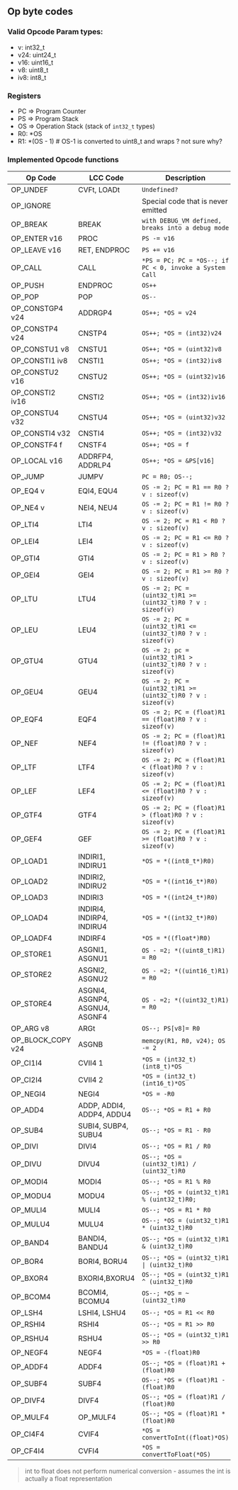 ## Op byte codes


### Valid Opcode Param types:

 * v: int32_t
 * v24: uint24_t
 * v16: uint16_t
 * v8: uint8_t
 * iv8: int8_t


### Registers
* PC => Program Counter
* PS => Program Stack
* OS => Operation Stack (stack of `int32_t` types)
* R0: *OS
* R1: *(OS - 1)  # OS-1 is converted to uint8_t and wraps ? not sure why?

### Implemented Opcode functions

| Op Code           | LCC Code                  | Description                                                   |
| ----------------- | ------------------------- | ------------------------------------------------------------- |
| OP_UNDEF          | CVFt, LOADt               | `Undefined?`                                                  |
| OP_IGNORE         |                           | Special code that is never emitted                            |
| OP_BREAK          | BREAK                     | `with DEBUG_VM defined, breaks into a debug mode`             |
| OP_ENTER v16      | PROC                      | `PS -= v16`                                                   |
| OP_LEAVE v16      | RET, ENDPROC              | `PS += v16`                                                   |
| OP_CALL           | CALL                      | `*PS = PC; PC = *OS--; if PC < 0, invoke a System Call`       |
| OP_PUSH           | ENDPROC                   | `OS++`                                                        |
| OP_POP            | POP                       | `OS--`                                                        |
| OP_CONSTGP4 v24   | ADDRGP4                   | `OS++; *OS = v24`                                             |
| OP_CONSTP4 v24    | CNSTP4                    | `OS++; *OS = (int32)v24`                                      |
| OP_CONSTU1 v8     | CNSTU1                    | `OS++; *OS = (uint32)v8`                                      |
| OP_CONSTI1 iv8    | CNSTI1                    | `OS++; *OS = (int32)iv8`                                      |
| OP_CONSTU2 v16    | CNSTU2                    | `OS++; *OS = (uint32)v16`                                     |
| OP_CONSTI2 iv16   | CNSTI2                    | `OS++; *OS = (int32)iv16`                                     |
| OP_CONSTU4 v32    | CNSTU4                    | `OS++; *OS = (uint32)v32`                                     |
| OP_CONSTI4 v32    | CNSTI4                    | `OS++; *OS = (int32)v32`                                      |
| OP_CONSTF4 f      | CNSTF4                    | `OS++; *OS = f`                                               |
| OP_LOCAL v16      | ADDRFP4, ADDRLP4          | `OS++; *OS = &PS[v16]`                                         |
| OP_JUMP           | JUMPV                     | `PC = R0; OS--;`                                              |
| OP_EQ4 v           | EQI4, EQU4                | `OS -= 2; PC = R1 == R0 ? v : sizeof(v)`                      |
| OP_NE4 v           | NEI4, NEU4                | `OS -= 2; PC = R1 != R0 ? v : sizeof(v)`                      |
| OP_LTI4            | LTI4                      | `OS -= 2; PC = R1 < R0 ? v : sizeof(v) `                      |
| OP_LEI4            | LEI4                      | `OS -= 2; PC = R1 <= R0 ? v : sizeof(v)`                      |
| OP_GTI4            | GTI4                      | `OS -= 2; PC = R1 > R0 ? v : sizeof(v) `                      |
| OP_GEI4            | GEI4                      | `OS -= 2; PC = R1 >= R0 ? v : sizeof(v)`                      |
| OP_LTU            | LTU4                      | `OS -= 2; PC = (uint32_t)R1 >= (uint32_t)R0 ? v : sizeof(v) ` |
| OP_LEU            | LEU4                      | `OS -= 2; PC = (uint32_t)R1 <= (uint32_t)R0 ? v : sizeof(v) ` |
| OP_GTU4            | GTU4                      | `OS -= 2; pc = (uint32_t)R1 > (uint32_t)R0 ? v : sizeof(v)  ` |
| OP_GEU4            | GEU4                      | `OS -= 2; PC = (uint32_t)R1 >= (uint32_t)R0 ? v : sizeof(v) ` |
| OP_EQF4            | EQF4                      | `OS -= 2; PC = (float)R1 == (float)R0 ? v : sizeof(v)`        |
| OP_NEF            | NEF4                      | `OS -= 2; PC = (float)R1 != (float)R0 ? v : sizeof(v)`        |
| OP_LTF            | LTF4                      | `OS -= 2; PC = (float)R1 < (float)R0 ? v : sizeof(v)`         |
| OP_LEF            | LEF4                      | `OS -= 2; PC = (float)R1 <= (float)R0 ? v : sizeof(v)`        |
| OP_GTF4            | GTF4                      | `OS -= 2; PC = (float)R1 > (float)R0 ? v : sizeof(v)`         |
| OP_GEF4            | GEF                       | `OS -= 2; PC = (float)R1 >= (float)R0 ? v : sizeof(v)`        |
| OP_LOAD1          | INDIRI1, INDIRU1          | `*OS = *((int8_t*)R0)`                                        |
| OP_LOAD2          | INDIRI2, INDIRU2          | `*OS = *((int16_t*)R0)`                                       |
| OP_LOAD3          | INDIRI3                   | `*OS = *((int24_t*)R0)`                                       |
| OP_LOAD4          | INDIRI4, INDIRP4, INDIRU4 | `*OS = *((int32_t*)R0)`                                       |
| OP_LOADF4         | INDIRF4                   | `*OS = *((float*)R0)`                                         |
| OP_STORE1         | ASGNI1, ASGNU1            | `OS - =2; *((uint8_t)R1) = R0`                                |
| OP_STORE2         | ASGNI2, ASGNU2            | `OS - =2; *((uint16_t)R1) = R0`                               |
| OP_STORE4         | ASGNI4, ASGNP4, ASGNU4, ASGNF4    | `OS - =2; *((uint32_t)R1) = R0`                               |
| OP_ARG v8         | ARGt                      | `OS--; PS[v8]= R0`                                             |
| OP_BLOCK_COPY v24 | ASGNB                     | `memcpy(R1, R0, v24); OS -= 2`                                |
| OP_CI1I4           | CVII4 1                   | `*OS = (int32_t)(int8_t)*OS`                                  |
| OP_CI2I4          | CVII4 2                   | `*OS = (int32_t)(int16_t)*OS`                                 |
| OP_NEGI4           | NEGI4                     | `*OS = -R0`                                                   |
| OP_ADD4            | ADDP, ADDI4, ADDP4, ADDU4 | `OS--; *OS = R1 + R0`                                         |
| OP_SUB4            | SUBI4, SUBP4, SUBU4       | `OS--; *OS = R1 - R0`                                         |
| OP_DIVI           | DIVI4                     | `OS--; *OS = R1 / R0`                                         |
| OP_DIVU           | DIVU4                     | `OS--; *OS = (uint32_t)R1) / (uint32_t)R0`                    |
| OP_MODI4           | MODI4                     | `OS--; *OS = R1 % R0`                                         |
| OP_MODU4           | MODU4                     | `OS--; *OS = (uint32_t)R1 % (uint32_t)R0;`                    |
| OP_MULI4           | MULI4                     | `OS--; *OS = R1 * R0`                                         |
| OP_MULU4           | MULU4                     | `OS--; *OS = (uint32_t)R1 * (uint32_t)R0`                     |
| OP_BAND4           | BANDI4, BANDU4            | `OS--; *OS = (uint32_t)R1 & (uint32_t)R0`                     |
| OP_BOR4            | BORI4, BORU4              | `OS--; *OS = (uint32_t)R1 \| (uint32_t)R0`                    |
| OP_BXOR4           | BXORI4,BXORU4             | `OS--; *OS = (uint32_t)R1 ^ (uint32_t)R0`                     |
| OP_BCOM4           | BCOMI4, BCOMU4            | `OS--; *OS = ~(uint32_t)R0`                                   |
| OP_LSH4            | LSHI4, LSHU4              | `OS--; *OS = R1 << R0`                                        |
| OP_RSHI4           | RSHI4                     | `OS--; *OS = R1 >> R0`                                        |
| OP_RSHU4           | RSHU4                     | `OS--; *OS = (uint32_t)R1 >> R0`                              |
| OP_NEGF4           | NEGF4                     | `*OS = -(float)R0`                                            |
| OP_ADDF4           | ADDF4                     | `OS--; *OS = (float)R1 + (float)R0`                           |
| OP_SUBF4           | SUBF4                     | `OS--; *OS = (float)R1 - (float)R0`                           |
| OP_DIVF4           | DIVF4                     | `OS--; *OS = (float)R1 / (float)R0`                           |
| OP_MULF4           | OP_MULF4                   | `OS--; *OS = (float)R1 * (float)R0`                           |
| OP_CI4F4           | CVIF4                     | `*OS = convertToInt((float)*OS)`                              |
| OP_CF4I4           | CVFI4                     | `*OS = convertToFloat(*OS)`                                   |

> int to float does not perform numerical conversion - assumes the int is actually a float representation

